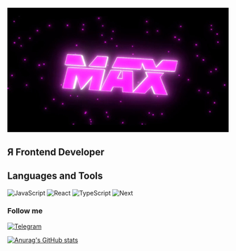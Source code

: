 ![Header](https://github.com/maks-ru/maks-ru/blob/master/assets/maks.jpg)

## Я Frontend Developer

## Languages and Tools

![JavaScript](https://img.shields.io/badge/-JavaScript-090909?style=for-the-badge&logo=javascript)
![React](https://img.shields.io/badge/-React-090909?style=for-the-badge&logo=react)
![TypeScript](https://img.shields.io/badge/-TypeScript-090909?style=for-the-badge&logo=typescript)
![Next](https://img.shields.io/badge/-Nextt-090909?style=for-the-badge&logo=next.js)

### Follow me
[![Telegram](https://img.shields.io/badge/-Telegram-090909?style=for-the-badge&logo=telegram)](https://t.me/mrezlyakov)

[![Anurag's GitHub stats](https://github-readme-stats.vercel.app/api?username=maks-ru&show_icons=true&theme=radical)](https://github.com/anuraghazra/github-readme-stats)
